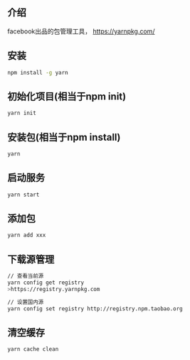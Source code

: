 ## 介绍
facebook出品的包管理工具， https://yarnpkg.com/



## 安装

```bash
npm install -g yarn
```





## 初始化项目(相当于npm init)

```bash
yarn init
```

## 安装包(相当于npm install)
```bash
yarn 
```

## 启动服务
```bash
yarn start
```

## 添加包
```bash
yarn add xxx
```

## 下载源管理
```bash
// 查看当前源
yarn config get registry
>https://registry.yarnpkg.com

// 设置国内源
yarn config set registry http://registry.npm.taobao.org
```

## 清空缓存
```bash
yarn cache clean
```